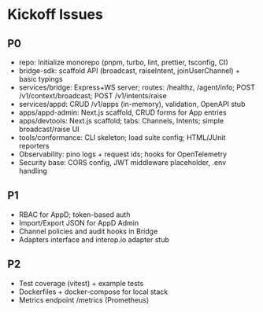 
# Kickoff Issues

## P0
- repo: Initialize monorepo (pnpm, turbo, lint, prettier, tsconfig, CI)
- bridge-sdk: scaffold API (broadcast, raiseIntent, joinUserChannel) + basic typings
- services/bridge: Express+WS server; routes: /healthz, /agent/info; POST /v1/context/broadcast; POST /v1/intents/raise
- services/appd: CRUD /v1/apps (in-memory), validation, OpenAPI stub
- apps/appd-admin: Next.js scaffold, CRUD forms for App entries
- apps/devtools: Next.js scaffold; tabs: Channels, Intents; simple broadcast/raise UI
- tools/conformance: CLI skeleton; load suite config; HTML/JUnit reporters
- Observability: pino logs + request ids; hooks for OpenTelemetry
- Security base: CORS config, JWT middleware placeholder, .env handling

## P1
- RBAC for AppD; token-based auth
- Import/Export JSON for AppD Admin
- Channel policies and audit hooks in Bridge
- Adapters interface and interop.io adapter stub

## P2
- Test coverage (vitest) + example tests
- Dockerfiles + docker-compose for local stack
- Metrics endpoint /metrics (Prometheus)
